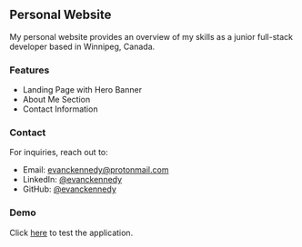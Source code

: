 ## Personal Website

My personal website provides an overview of my skills as a junior full-stack 
developer based in Winnipeg, Canada. 

### Features

- Landing Page with Hero Banner
- About Me Section
- Contact Information

### Contact

For inquiries, reach out to:
- Email: evanckennedy@protonmail.com
- LinkedIn: [@evanckennedy](https://www.linkedin.com/in/evanckennedy)
- GitHub: [@evanckennedy](https://github.com/evanckennedy)

### Demo

Click [here](https://evanckennedy.github.io/personal-website/) to test the application.